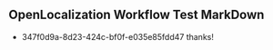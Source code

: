 ## OpenLocalization Workflow Test MarkDown
* 347f0d9a-8d23-424c-bf0f-e035e85fdd47 
thanks!<!--HONumber=Mar16_HO2-->
